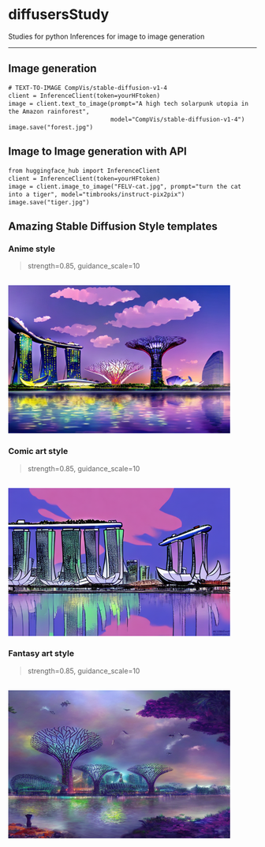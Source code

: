 # diffusersStudy

Studies for python Inferences for image to image generation

---

## Image generation
```
# TEXT-TO-IMAGE CompVis/stable-diffusion-v1-4
client = InferenceClient(token=yourHFtoken)
image = client.text_to_image(prompt="A high tech solarpunk utopia in the Amazon rainforest", 
                             model="CompVis/stable-diffusion-v1-4")
image.save("forest.jpg")
```


## Image to Image generation with API

```
from huggingface_hub import InferenceClient
client = InferenceClient(token=yourHFtoken)
image = client.image_to_image("FELV-cat.jpg", prompt="turn the cat into a tiger", model="timbrooks/instruct-pix2pix")
image.save("tiger.jpg")
```

## Amazing Stable Diffusion Style templates
### Anime style
> strength=0.85, guidance_scale=10

<br>
<img src="https://github.com/fabiomatricardi/diffusersStudy/raw/main/images/singapore12-guidance10.png" height=300>

### Comic art style
> strength=0.85, guidance_scale=10

<br>
<img src="https://github.com/fabiomatricardi/diffusersStudy/raw/main/images/singapore13-guidance10.png" height=300>


### Fantasy art style
> strength=0.85, guidance_scale=10

<br>
<img src="https://github.com/fabiomatricardi/diffusersStudy/raw/main/images/singapore15-fantasyart-guid10.png" height=300>

 
